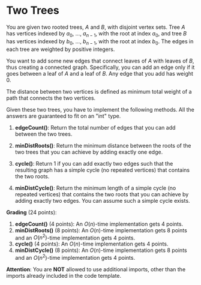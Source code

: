 # Two Trees

You are given two rooted trees, $A$ and $B$, with disjoint vertex sets. Tree $A$ has vertices indexed by $a_0$, ..., $a_{n-1}$, with the root at index $a_0$, and tree $B$ has vertices indexed by $b_0$, ..., $b_{n-1}$, with the root at index $b_0$. The edges in each tree are weighted by positive integers.

You want to add some new edges that connect leaves of $A$ with leaves of $B$, thus creating a connected graph. Specifically, you can add an edge only if it goes between a leaf of $A$ and a leaf of $B$. Any edge that you add has weight $0$.

The distance between two vertices is defined as minimum total weight of a path that connects the two vertices.

Given these two trees, you have to implement the following methods. All the answers are guaranteed to fit on an "int" type.

1. **edgeCount()**: Return the total number of edges that you can add between the two trees.

2. **minDistRoots()**: Return the minimum distance between the roots of the two trees that you can achieve by adding exactly one edge.

3. **cycle()**: Return $1$ if you can add exactly two edges such that the resulting graph has a simple cycle (no repeated vertices) that contains the two roots.

4. **minDistCycle()**: Return the minimum length of a simple cycle (no repeated vertices) that contains the two roots that you can achieve by adding exactly two edges. You can assume such a simple cycle exists.

**Grading** (24 points):

1. **edgeCount()** (4 points): An $O(n)$-time implementation gets $4$ points.
2. **minDistRoots()** (8 points): An $O(n)$-time implementation gets $8$ points and an $O(n^2)$-time implementation gets $4$ points.
3. **cycle()** (4 points): An $O(n)$-time implementation gets $4$ points.
4. **minDistCycle()** (8 points): An $O(n)$-time implementation gets $8$ points and an $O(n^2)$-time implementation gets $4$ points.

**Attention**: You are **NOT** allowed to use additional imports, other than the imports already included in the code template.